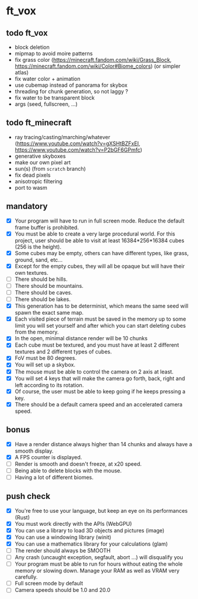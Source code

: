 # ft_vox

## todo ft_vox

- block deletion
- mipmap to avoid moire patterns
- fix grass color (https://minecraft.fandom.com/wiki/Grass_Block, https://minecraft.fandom.com/wiki/Color#Biome_colors) (or simpler atlas)
- fix water color + animation
- use cubemap instead of panorama for skybox 
- threading for chunk generation, so not laggy ?
- fix water to be transparent block
- args (seed, fullscreen, ...)

## todo ft_minecraft

- ray tracing/casting/marching/whatever (https://www.youtube.com/watch?v=gXSHtBZFxEI, https://www.youtube.com/watch?v=P2bGF6GPmfc)
- generative skyboxes
- make our own pixel art
- sun(s) (from `scratch` branch)
- fix dead pixels
- anisotropic filtering
- port to wasm

## mandatory

- [x] Your program will have to run in full screen mode. Reduce the default frame buffer is prohibited.
- [x] You must be able to create a very large procedural world. For this project, user should be able to visit at least 16384\*256\*16384 cubes (256 is the height).
- [x] Some cubes may be empty, others can have different types, like grass, ground, sand, etc...
- [x] Except for the empty cubes, they will all be opaque but will have their own textures.
- [ ] There should be hills.
- [ ] There should be mountains.
- [ ] There should be caves.
- [ ] There should be lakes.
- [x] This generation has to be determinist, which means the same seed will spawn the exact same map.
- [x] Each visited piece of terrain must be saved in the memory up to some limit you will set yourself and after which you can start deleting cubes from the memory.
- [x] In the open, minimal distance render will be 10 chunks
- [x] Each cube must be textured, and you must have at least 2 different textures and 2 different types of cubes.
- [x] FoV must be 80 degrees.
- [x] You will set up a skybox.
- [x] The mouse must be able to control the camera on 2 axis at least.
- [x] You will set 4 keys that will make the camera go forth, back, right and left according to its rotation.
- [x] Of course, the user must be able to keep going if he keeps pressing a key.
- [x] There should be a default camera speed and an accelerated camera speed.

## bonus

- [x] Have a render distance always higher than 14 chunks and always have a smooth display.
- [x] A FPS counter is displayed.
- [ ] Render is smooth and doesn't freeze, at x20 speed.
- [ ] Being able to delete blocks with the mouse.
- [ ] Having a lot of different biomes.

## push check

- [x] You're free to use your language, but keep an eye on its performances (Rust)
- [x] You must work directly with the APIs (WebGPU)
- [x] You can use a library to load 3D objects and pictures (image)
- [x] You can use a windowing library (winit)
- [x] You can use a mathematics library for your calculations (glam)
- [ ] The render should always be SMOOTH
- [ ] Any crash (uncaught exception, segfault, abort ...) will disqualify you
- [ ] Your program must be able to run for hours without eating the whole memory or slowing down. Manage your RAM as well as VRAM very carefully.
- [ ] Full screen mode by default
- [ ] Camera speeds should be 1.0 and 20.0
